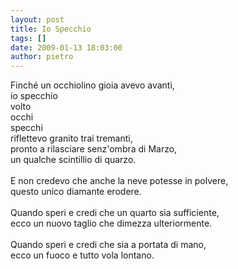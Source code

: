 ```yaml
---
layout: post
title: Io Specchio
tags: []
date: 2009-01-13 18:03:00
author: pietro
---
```

Finché un occhiolino gioia avevo avanti,<br/>io specchio<br/>volto<br/>occhi<br/>specchi<br/>riflettevo granito trai tremanti,<br/>pronto a rilasciare senz'ombra di Marzo,<br/>un qualche scintillio di quarzo.<br/><br/>E non credevo che anche la neve potesse in polvere,<br/>questo unico diamante erodere.<br/><br/>Quando speri e credi che un quarto sia sufficiente,<br/>ecco un nuovo taglio che dimezza ulteriormente.<br/><br/>Quando speri e credi che sia a portata di mano,<br/>ecco un fuoco e tutto vola lontano.
